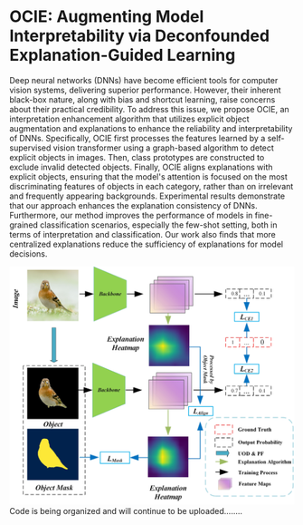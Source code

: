 # OCIE:  Augmenting Model Interpretability via Deconfounded Explanation-Guided Learning

Deep neural networks (DNNs) have become efficient tools for computer vision systems, delivering superior performance. However, their inherent black-box nature, along with bias and shortcut learning, raise concerns about their practical credibility. To address this issue, we propose OCIE, an interpretation enhancement algorithm that utilizes explicit object augmentation and explanations to enhance the reliability and interpretability of DNNs. Specifically, OCIE first processes the features learned by a self-supervised vision transformer using a graph-based algorithm to detect explicit objects in images. Then, class prototypes are constructed to exclude invalid detected objects. Finally, OCIE aligns explanations with explicit objects, ensuring that the model's attention is focused on the most discriminating features of objects in each category, rather than on irrelevant and frequently appearing backgrounds. Experimental results demonstrate that our approach enhances the explanation consistency of DNNs. Furthermore, our method improves the performance of models in fine-grained classification scenarios, especially the few-shot setting, both in terms of interpretation and classification. Our work also finds that more centralized explanations reduce the sufficiency of explanations for model decisions.

![Image image](https://github.com/DLAIResearch/OCIE/blob/main/OCIE.jpg)
Code is being organized and will continue to be uploaded........

